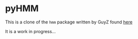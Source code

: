 # pyHMM

This is a clone of the `hmm` package written by GuyZ found [here](https://bitbucket.org/GuyZ/hmm)

It is a work in progress...
